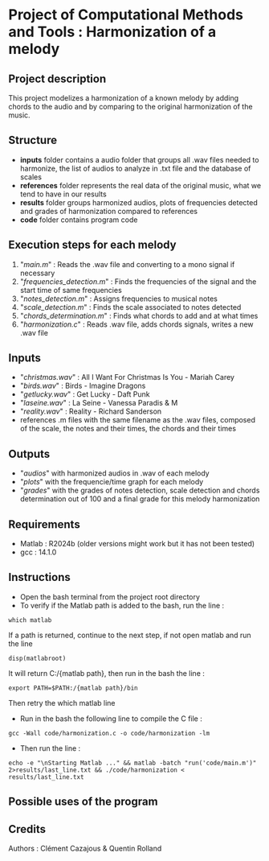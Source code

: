 # Project of Computational Methods and Tools : Harmonization of a melody

## Project description

This project modelizes a harmonization of a known melody by adding chords to the audio and by comparing to the original harmonization of the music.

## Structure

- **inputs** folder contains a audio folder that groups all .wav files needed to harmonize, the list of audios to analyze in .txt file and the database of scales
- **references** folder represents the real data of the original music, what we tend to have in our results
- **results** folder groups harmonized audios, plots of frequencies detected and grades of harmonization compared to references
- **code** folder contains program code

## Execution steps for each melody

1. "*main.m*" : Reads the .wav file and converting to a mono signal if necessary
2. "*frequencies_detection.m*" : Finds the frequencies of the signal and the start time of same frequencies
3. "*notes_detection.m*" : Assigns frequencies to musical notes
4. "*scale_detection.m*" : Finds the scale associated to notes detected
5. "*chords_determination.m*" : Finds what chords to add and at what times
6. "*harmonization.c*" : Reads .wav file, adds chords signals, writes a new .wav file

## Inputs

- "*christmas.wav*" : All I Want For Christmas Is You - Mariah Carey
- "*birds.wav*" : Birds - Imagine Dragons
- "*getlucky.wav*" : Get Lucky - Daft Punk
- "*laseine.wav*" : La Seine - Vanessa Paradis & M
- "*reality.wav*" : Reality - Richard Sanderson
- references .m files with the same filename as the .wav files, composed of the scale, the notes and their times, the chords and their times

## Outputs

- "*audios*" with harmonized audios in .wav of each melody
- "*plots*" with the frequencie/time graph for each melody
- "*grades*" with the grades of notes detection, scale detection and chords determination out of 100 and a final grade for this melody harmonization

## Requirements

- Matlab : R2024b (older versions might work but it has not been tested)
- gcc : 14.1.0

## Instructions

- Open the bash terminal from the project root directory
- To verify if the Matlab path is added to the bash, run the line : 
```
which matlab
```
If a path is returned, continue to the next step, if not open matlab and run the line
```
disp(matlabroot)
```
It will return C:/{matlab path}, then run in the bash the line :
```
export PATH=$PATH:/{matlab path}/bin
```
Then retry the which matlab line
- Run in the bash the following line to compile the C file :
```
gcc -Wall code/harmonization.c -o code/harmonization -lm
```
- Then run the line : 
```
echo -e "\nStarting Matlab ..." && matlab -batch "run('code/main.m')" 2>results/last_line.txt && ./code/harmonization < results/last_line.txt
```

## Possible uses of the program

## Credits

Authors : Clément Cazajous & Quentin Rolland